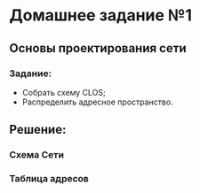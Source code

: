 # Домашнее задание №1
## Основы проектирования сети

### Задание:
- Собрать схему CLOS;
- Распределить адресное пространство.

## Решение:
### Схема Сети
### Таблица адресов
